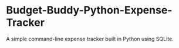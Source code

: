 # Budget-Buddy-Python-Expense-Tracker
A simple command-line expense tracker built in Python using SQLite.
